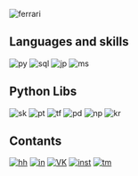 ![ferrari](http://www.thomas5000.hu/pilot_2014/ferrari_14.png)

## Languages and skills
![py](https://img.shields.io/badge/-Python-ffffff?style=for-the-badge&logo=python)
![sql](https://img.shields.io/badge/-SQL-ffffff?style=for-the-badge&logo=SQLite&logoColor=002137)
![jp](https://img.shields.io/badge/-Jupyter-ffffff?style=for-the-badge&logo=Jupyter&logoColor=##F37626)
![ms](https://img.shields.io/badge/-MsOffice-ffffff?style=for-the-badge&logo=Microsoft-Office&logoColor=ff9900)

## Python Libs
![sk](https://img.shields.io/badge/sklearn-ffffff?style=for-the-badge&logo=scikit-learn&logoColor=#F7931E)
![pt](https://img.shields.io/badge/-PyTorch-ffffff?style=for-the-badge&logo=PyTorch&logoColor=#EE4C2C)
![tf](https://img.shields.io/badge/-Tensorflow-ffffff?style=for-the-badge&logo=tensorflow&logoColor=ff9900)
![pd](https://img.shields.io/badge/-Pandas-ffffff?style=for-the-badge&logo=pandas&logoColor=002137)
![np](https://img.shields.io/badge/-Numpy-ffffff?style=for-the-badge&logo=NumPy&logoColor=0000ff)
![kr](https://img.shields.io/badge/-Keras-ffffff?style=for-the-badge&logo=Keras&logoColor=ff0000)


## Contants
[![hh](https://img.shields.io/badge/-hh-ff0000?style=flat&logo=)](https://hh.ru/resume/a6b1b5fbff084a07b70039ed1f446751395854)
[![in](https://img.shields.io/badge/-LinkedIn-ffffff?style=flat&logo=LinkedIn&logoColor=47C5FB)](https://www.linkedin.com/in/david-dzgoev-42a5661b6/)
[![VK](https://img.shields.io/badge/-vkontakte-ffffff?style=flat&logo=VK&logoColor=#597da3)](https://vk.com/romespapa)
[![inst](https://img.shields.io/badge/-instagram-ffffff?style=flat&logo=instagram&logoColor=#597da3)](https://www.instagram.com/romespapa/)
[![tm](https://img.shields.io/badge/-telegram-ffffff?style=flat&logo=telegram&logoColor=#0088cc)](https://t.me/ddzgoev)

